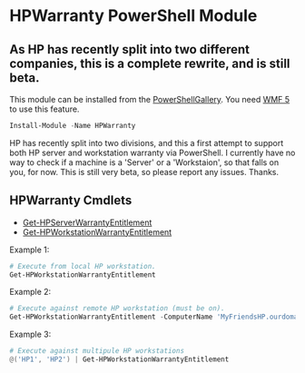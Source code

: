 # HPWarranty PowerShell Module
## As HP has recently split into two different companies, this is a complete rewrite, and is still beta.

This module can be installed from the [PowerShellGallery](https://www.powershellgallery.com/packages/HPWarranty/).  You need [WMF 5](https://www.microsoft.com/en-us/download/details.aspx?id=44987) to use this feature.
```PowerShell
Install-Module -Name HPWarranty
```

HP has recently split into two divisions, and this a first attempt to support both HP server and workstation warranty via PowerShell.
I currently have no way to check if a machine is a 'Server' or a 'Workstaion', so that falls on you, for now.
This is still very beta, so please report any issues.  Thanks.

## HPWarranty Cmdlets

* [Get-HPServerWarrantyEntitlement]()
* [Get-HPWorkstationWarrantyEntitlement]()


Example 1:
```PowerShell
# Execute from local HP workstation.
Get-HPWorkstationWarrantyEntitlement
```

Example 2:
```PowerShell
# Execute against remote HP workstation (must be on).
Get-HPWorkstationWarrantyEntitlement -ComputerName 'MyFriendsHP.ourdomain.org'
```

Example 3:
```PowerShell
# Execute against multipule HP workstations
@('HP1', 'HP2') | Get-HPWorkstationWarrantyEntitlement
```